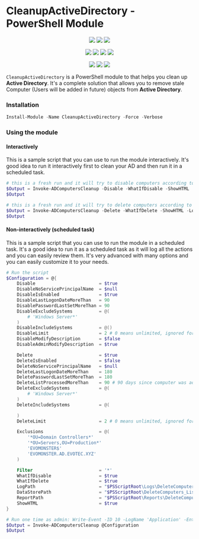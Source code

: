 ﻿# CleanupActiveDirectory - PowerShell Module

<p align="center">
  <a href="https://www.powershellgallery.com/packages/CleanupActiveDirectory"><img src="https://img.shields.io/powershellgallery/v/CleanupActiveDirectory.svg?style=flat-square"></a>
  <a href="https://www.powershellgallery.com/packages/CleanupActiveDirectory"><img src="https://img.shields.io/powershellgallery/vpre/CleanupActiveDirectory.svg?label=powershell%20gallery%20preview&colorB=yellow&style=flat-square"></a>
  <a href="https://github.com/EvotecIT/CleanupActiveDirectory"><img src="https://img.shields.io/github/license/EvotecIT/CleanupActiveDirectory.svg?style=flat-square"></a>
</p>

<p align="center">
  <a href="https://www.powershellgallery.com/packages/CleanupActiveDirectory"><img src="https://img.shields.io/powershellgallery/p/CleanupActiveDirectory.svg?style=flat-square"></a>
  <a href="https://github.com/EvotecIT/CleanupActiveDirectory"><img src="https://img.shields.io/github/languages/top/evotecit/CleanupActiveDirectory.svg?style=flat-square"></a>
  <a href="https://github.com/EvotecIT/CleanupActiveDirectory"><img src="https://img.shields.io/github/languages/code-size/evotecit/CleanupActiveDirectory.svg?style=flat-square"></a>
  <a href="https://www.powershellgallery.com/packages/CleanupActiveDirectory"><img src="https://img.shields.io/powershellgallery/dt/CleanupActiveDirectory.svg?style=flat-square"></a>
</p>

<p align="center">
  <a href="https://twitter.com/PrzemyslawKlys"><img src="https://img.shields.io/twitter/follow/PrzemyslawKlys.svg?label=Twitter%20%40PrzemyslawKlys&style=flat-square&logo=twitter"></a>
  <a href="https://evotec.xyz/hub"><img src="https://img.shields.io/badge/Blog-evotec.xyz-2A6496.svg?style=flat-square"></a>
  <a href="https://www.linkedin.com/in/pklys"><img src="https://img.shields.io/badge/LinkedIn-pklys-0077B5.svg?logo=LinkedIn&style=flat-square"></a>
</p>

`CleanupActiveDirectory` is a PowerShell module to that helps you clean up **Active Directory**.
It's a complete solution that allows you to remove stale Computer (Users will be added in future) objects from **Active Directory**.

### Installation

```powershell
Install-Module -Name CleanupActiveDirectory -Force -Verbose
```

### Using the module

#### Interactively

This is a sample script that you can use to run the module interactively.
It's good idea to run it interactively first to clean your AD and then run it in a scheduled task.

```powershell
# this is a fresh run and it will try to disable computers according to it's defaults
$Output = Invoke-ADComputersCleanup -Disable -WhatIfDisable -ShowHTML
$Output
```

```powershell
# this is a fresh run and it will try to delete computers according to it's defaults
$Output = Invoke-ADComputersCleanup -Delete -WhatIfDelete -ShowHTML -LogPath $PSScriptRoot\Logs\DeleteComputers_$((Get-Date).ToString('yyyy-MM-dd_HH_mm_ss')).log -ReportPath $PSScriptRoot\Reports\DeleteComputers_$((Get-Date).ToString('yyyy-MM-dd_HH_mm_ss')).html
$Output
```

#### Non-interactively (scheduled task)

This is a sample script that you can use to run the module in a scheduled task. It's a good idea to run it as a scheduled task as it will log all the actions and you can easily review them. It's very advanced with many options and you can easily customize it to your needs.

```powershell
# Run the script
$Configuration = @{
    Disable                        = $true
    DisableNoServicePrincipalName  = $null
    DisableIsEnabled               = $true
    DisableLastLogonDateMoreThan   = 90
    DisablePasswordLastSetMoreThan = 90
    DisableExcludeSystems          = @(
        # 'Windows Server*'
    )
    DisableIncludeSystems          = @()
    DisableLimit                   = 2 # 0 means unlimited, ignored for reports
    DisableModifyDescription       = $false
    DisableAdminModifyDescription  = $true

    Delete                         = $true
    DeleteIsEnabled                = $false
    DeleteNoServicePrincipalName   = $null
    DeleteLastLogonDateMoreThan    = 180
    DeletePasswordLastSetMoreThan  = 180
    DeleteListProcessedMoreThan    = 90 # 90 days since computer was added to list
    DeleteExcludeSystems           = @(
        # 'Windows Server*'
    )
    DeleteIncludeSystems           = @(

    )
    DeleteLimit                    = 2 # 0 means unlimited, ignored for reports

    Exclusions                     = @(
        '*OU=Domain Controllers*'
        '*OU=Servers,OU=Production*'
        'EVOMONSTER$'
        'EVOMONSTER.AD.EVOTEC.XYZ'
    )

    Filter                         = '*'
    WhatIfDisable                  = $true
    WhatIfDelete                   = $true
    LogPath                        = "$PSScriptRoot\Logs\DeleteComputers_$((Get-Date).ToString('yyyy-MM-dd_HH_mm_ss')).log"
    DataStorePath                  = "$PSScriptRoot\DeleteComputers_ListProcessed.xml"
    ReportPath                     = "$PSScriptRoot\Reports\DeleteComputers_$((Get-Date).ToString('yyyy-MM-dd_HH_mm_ss')).html"
    ShowHTML                       = $true
}

# Run one time as admin: Write-Event -ID 10 -LogName 'Application' -EntryType Information -Category 0 -Message 'Initialize' -Source 'CleanupComputers'
$Output = Invoke-ADComputersCleanup @Configuration
$Output
```